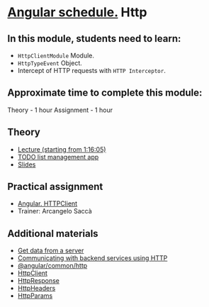 # [Angular schedule.](../../README-ENG.md) Http

## In this module, students need to learn:

- `HttpClientModule` Module.
- `HttpTypeEvent` Object.
-  Intercept of HTTP requests with `HTTP Interceptor`.

## Approximate time to complete this module:
Theory - 1 hour
Assignment - 1 hour

## Theory

- [Lecture (starting from 1:16:05)](https://youtu.be/fVhS7-LsvI4?t=4565)
- [TODO list management app](https://github.com/pavelrazuvalau/todo-list-management/tree/c431689f6a2c0eedf93ff760b30ee237f2c2e012)
- [Slides](https://slides.com/pavelrazuvalau/angular-modules-services-http#/5)

## Practical assignment
- [Angular. HTTPClient](https://github.com/rolling-scopes-school/tasks/blob/master/tasks/angular/rxjs-observables-http.md)
- Trainer: Arcangelo Saccà

## Additional materials
- [Get data from a server](https://angular.io/tutorial/toh-pt6)
- [Communicating with backend services using HTTP](https://angular.io/guide/http)
- [@angular/common/http](https://angular.io/api/common/http)
- [HttpClient](https://angular.io/api/common/http/HttpClient)
- [HttpResponse](https://angular.io/api/common/http/HttpResponse)
- [HttpHeaders](https://angular.io/api/common/http/HttpHeaders)
- [HttpParams](https://angular.io/api/common/http/HttpParams)
